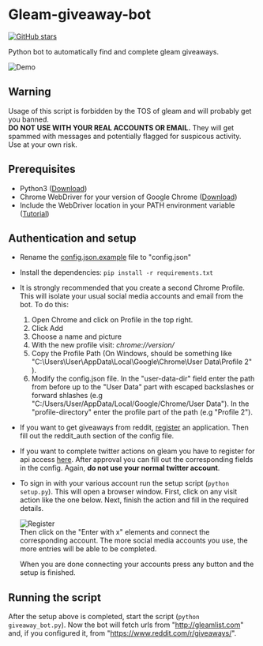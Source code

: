 

# Gleam-giveaway-bot
[![GitHub stars](https://img.shields.io/github/stars/TobiasPankner/Gleam-giveaway-bot.svg?style=social&label=Star&maxAge=2592000)](https://GitHub.com/TobiasPankner/Gleam-giveaway-bot/stargazers/)  

Python bot to automatically find and complete gleam giveaways.  

![Demo](https://imgur.com/GE8wlBg.gif)  

## Warning

Usage of this script is forbidden by the TOS of gleam and will probably get you banned.  
**DO NOT USE WITH YOUR REAL ACCOUNTS OR EMAIL.** They will get spammed with messages and potentially flagged for suspicous activity.  
Use at your own risk.

## Prerequisites

- Python3 ([Download](https://www.python.org/downloads/))
 - Chrome WebDriver for your version of Google Chrome ([Download](https://chromedriver.chromium.org/downloads))
 - Include the WebDriver location in your PATH environment variable ([Tutorial](https://zwbetz.com/download-chromedriver-binary-and-add-to-your-path-for-automated-functional-testing/))

## Authentication and setup

- Rename the  [config.json.example](config.json.example) file to "config.json"  
- Install the dependencies: `pip install -r requirements.txt`

- It is strongly recommended that you create a second Chrome Profile. This will isolate your usual social media accounts and 			email from the bot.
To do this:  

	 1. Open Chrome and click on Profile in the top right.
	 2. Click Add
	 3. Choose a name and picture
	 4. With the new profile visit: *chrome://version/*
	 5. Copy the Profile Path (On Windows, should be something like "C:\Users\User\AppData\Local\Google\Chrome\User 		Data\Profile 2" ). 
	 6. Modify the config.json file.   In the "user-data-dir" field enter the path from before up to the "User Data" part with escaped backslashes or forward shlashes (e.g 	"C:/Users/User/AppData/Local/Google/Chrome/User Data"). In the "profile-directory" enter the profile part of the path (e.g "Profile 2").

 - If you want to get giveaways from reddit, [register](https://www.reddit.com/prefs/apps/) an application. Then fill out the reddit_auth section of the config file.
 
 - If you want to complete twitter actions on gleam you have to register for api access [here](https://developer.twitter.com/en/apps). After approval you can fill out the corresponding fields in the config. Again, **do not use your normal twitter account**.
 
- To sign in with your various account run the setup script (`python setup.py`). This will open a browser window. First, click on any visit action like the one below. Next, finish the action and fill in the required details.  
  
  ![Register](https://imgur.com/4tsJj6U.png)  
Then click on the "Enter with x" elements and connect the corresponding account. The more social media accounts you use, the more entries will be able to be completed.  
  
  When you are done connecting your accounts press any button and the setup is finished.
  
## Running the script
After the setup above is completed, start the script (`python giveaway_bot.py`). Now the bot will fetch urls from "http://gleamlist.com" and, if you configured it, from "https://www.reddit.com/r/giveaways/".
